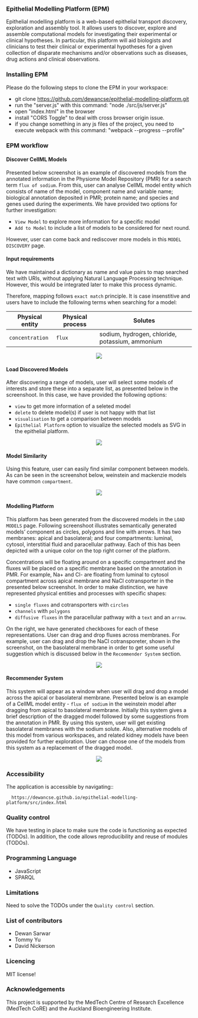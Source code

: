 ### Epithelial Modelling Platform (EPM)
Epithelial modelling platform is a web-based epithelial transport discovery, exploration and assembly tool. It allows users to discover, explore and assemble computational models for investigating their experimental or clinical hypotheses. In particular, this platform will aid biologists and clinicians to test their clinical or experimental hypotheses for a given collection of disparate mechanisms and/or observations such as diseases, drug actions and clinical observations.

### Installing EPM
Please do the following steps to clone the EPM in your workspace:

- git clone https://github.com/dewancse/epithelial-modelling-platform.git
- run the "server.js" with this command: "node ./src/js/server.js"
- open "index.html" in the browser
- install "CORS Toggle" to deal with cross browser origin issue.
- if you change something in any js files of the project, you need to execute webpack with this command: "webpack --progress --profile" 

### EPM workflow

#### Discover CellML Models
Presented below screenshot is an example of discovered models from the annotated information in the Physiome Model Repository (PMR) for a search term `flux of sodium`. From this, user can analyse CellML model entity which consists of name of the model, component name and variable name; biological annotation deposited in PMR; protein name; and species and genes used during the experiments. We have provided two options for further investigation: 
- `View Model` to explore more information for a specific model 
- `Add to Model` to include a list of models to be considered for next round.

However, user can come back and rediscover more models in this `MODEL DISCOVERY` page.

#### Input requirements
We have maintained a dictionary as name and value pairs to map searched text with URIs, without applying Natural Language Processing technique. However, this would be integrated later to make this process dynamic.

Therefore, mapping follows `exact match` principle. It is case insenstitive and users have to include the following terms when searching for a model:

| Physical entity | Physical process | Solutes |
| --- | --- | --- |
| `concentration` | `flux` | sodium, hydrogen, chloride, potassium, ammonium |

<center><img src=src/img/modeldiscovery-main.png /></center>

#### Load Discovered Models
After discovering a range of models, user will select some models of interests and store these into a separate list, as presented below in the screenshoot. In this case, we have provided the following options: 
- `view` to get more information of a seleted model
- `delete` to delete model(s) if user is not happy with that list
- `visualisation` to get a comparison between models
- `Epithelial Platform` option to visualize the selected models as SVG in the epithelial platform.

<center><img src=src/img/loadmodel-main.png /></center>

#### Model Similarity
Using this feature, user can easily find similar component between models. As can be seen in the screenshot below, weinstein and mackenzie models have common `compartment`.

<center><img src=src/img/modelsimilarity-main.png /></center>

#### Modelling Platform
This platform has been generated from the discovered models in the `LOAD MODELS` page. Following screenshoot illustrates semantically generated models’ component as circles, polygons and line with arrows. It has two membranes: apical and basolateral; and four compartments: luminal, cytosol, interstitial fluid and paracellular pathway. Each of this has been depicted with a unique color on the top right corner of the platform.

Concentrations will be floating around on a specific compartment and the fluxes will be placed on a specific membrane based on the annotation in PMR. For example, Na+ and Cl- are floating from luminal to cytosol compartment across apical membrane and NaCl cotransporter in the presented below screenshot. In order to make distinction, we have represented physical entities and processes with specific shapes:
- `single fluxes` and cotransporters with `circles`
- `channels` with `polygons`
- `diffusive fluxes` in the paracellular pathway with a `text` and an `arrow`. 

On the right, we have generated checkboxes for each of these representations. User can drag and drop fluxes across membranes. For example, user can drag and drop the NaCl cotransporeter, shown in the screenshot, on the basolateral membrane in order to get some useful suggestion which is discussed below in the `Recommender System` section.

<center><img src=src/img/epithelial-main.png /></center>

#### Recommender System
This system will appear as a window when user will drag and drop a model across the apical or basolateral membrane. Presented below is an example of a CellML model entity - `flux of sodium` in the weinstein model after dragging from apical to basolateral membrane. Initially this system gives a brief description of the dragged model followed by some suggestions from the annotation in PMR. By using this system, user will get existing basolateral membranes with the sodium solute. Also, alternative models of this model from various workspaces, and related kidney models have been provided for further exploration. User can choose one of the models from this system as a replacement of the dragged model.

<center><img src=src/img/recommender-main.png /></center>

### Accessibility
The application is accessible by navigating::
```
  https://dewancse.github.io/epithelial-modelling-platform/src/index.html
```

### Quality control
We have testing in place to make sure the code is functioning as expected (TODOs). In addition, the code allows reproducibility and reuse of modules (TODOs). 

### Programming Language
- JavaScript
- SPARQL

### Limitations
Need to solve the TODOs under the `Quality control` section.

### List of contributors
- Dewan Sarwar
- Tommy Yu
- David Nickerson

### Licencing
MIT license!

### Acknowledgements
This project is supported by the MedTech Centre of Research Excellence (MedTech CoRE) and the Auckland Bioengineering Institute.